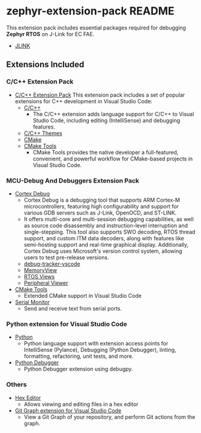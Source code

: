 # zephyr-extension-pack README

This extension pack includes essential packages required for debugging **Zephyr RTOS** on J-Link for EC FAE.

* [JLINK](https://wiki.segger.com/J-Link_Visual_Studio_Code)

## Extensions Included

### C/C++ Extension Pack

* [C/C++ Extension Pack](https://marketplace.visualstudio.com/items?itemName=ms-vscode.cpptools-extension-pack)
  This extension pack includes a set of popular extensions for C++ development in Visual Studio Code:
  * [C/C++](https://marketplace.visualstudio.com/items?itemName=ms-vscode.cpptools)
    * The C/C++ extension adds language support for C/C++ to Visual Studio Code, including editing (IntelliSense) and debugging features.
  * [C/C++ Themes](https://marketplace.visualstudio.com/items?itemName=ms-vscode.cpptools-themes)
  * [CMake](https://marketplace.visualstudio.com/items?itemName=twxs.cmake)
  * [CMake Tools](https://marketplace.visualstudio.com/items?itemName=ms-vscode.cmake-tools)
    * CMake Tools provides the native developer a full-featured, convenient, and powerful workflow for CMake-based projects in Visual Studio Code.

### MCU-Debug And Debuggers Extension Pack

* [Cortex Debug](https://marketplace.visualstudio.com/items?itemName=marus25.cortex-debug)
  * Cortex Debug is a debugging tool that supports ARM Cortex-M microcontrollers, featuring high configurability and support for various GDB servers such as J-Link, OpenOCD, and ST-LINK.
  * It offers multi-core and multi-session debugging capabilities, as well as source code disassembly and instruction-level interruption and single-stepping. This tool also supports SWO decoding, RTOS thread support, and custom ITM data decoders, along with features like semi-hosting support and real-time graphical display. Additionally, Cortex Debug uses Microsoft's version control system, allowing users to test pre-release versions.
  * [debug-tracker-vscode](https://marketplace.visualstudio.com/items?itemName=mcu-debug.debug-tracker-vscode)
  * [MemoryView](https://marketplace.visualstudio.com/items?itemName=mcu-debug.memory-view)
  * [RTOS Views](https://marketplace.visualstudio.com/items?itemName=mcu-debug.rtos-views)
  * [Peripheral Viewer](https://marketplace.visualstudio.com/items?itemName=mcu-debug.peripheral-viewer)
* [CMake Tools](https://marketplace.visualstudio.com/items?itemName=ms-vscode.cmake-tools)
  * Extended CMake support in Visual Studio Code
* [Serial Monitor](https://marketplace.visualstudio.com/items?itemName=ms-vscode.vscode-serial-monitor)
  * Send and receive text from serial ports.

### Python extension for Visual Studio Code

* [Python](https://marketplace.visualstudio.com/items?itemName=ms-python.python)
  * Python language support with extension access points for IntelliSense (Pylance), Debugging (Python Debugger), linting, formatting, refactoring, unit tests, and more.
* [Python Debugger](https://marketplace.visualstudio.com/items?itemName=ms-python.debugpy)
  * Python Debugger extension using debugpy.

### Others

* [Hex Editor](https://marketplace.visualstudio.com/items?itemName=ms-vscode.hexeditor)
  * Allows viewing and editing files in a hex editor
* [Git Graph extension for Visual Studio Code](https://marketplace.visualstudio.com/items?itemName=mhutchie.git-graph)
  * View a Git Graph of your repository, and perform Git actions from the graph.
